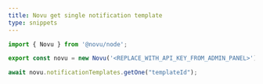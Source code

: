 ```yaml
---
title: Novu get single notification template
type: snippets
---
```


```javascript label=Node.js
import { Novu } from '@novu/node';

export const novu = new Novu('<REPLACE_WITH_API_KEY_FROM_ADMIN_PANEL>');

await novu.notificationTemplates.getOne("templateId");
```
